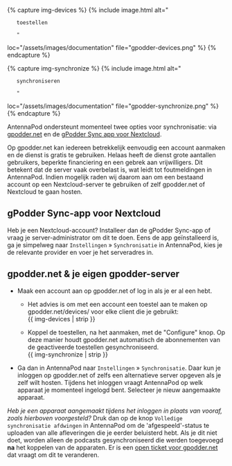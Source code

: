 {% capture img-devices %} {% include image.html alt="

       toestellen

       "

loc="/assets/images/documentation" file="gpodder-devices.png" %} {% endcapture %}

{% capture img-synchronize %} {% include image.html alt="

       synchroniseren

       "

loc="/assets/images/documentation" file="gpodder-synchronize.png" %} {%
endcapture %}

AntennaPod ondersteunt momenteel twee opties voor synchronisatie: via
[gpodder.net](https://gpodder.net/) en de [gPodder Sync app voor
Nextcloud](https://apps.nextcloud.com/apps/gpoddersync).

Op gpodder.net kan iedereen betrekkelijk eenvoudig een account aanmaken en de
dienst is gratis te gebruiken. Helaas heeft de dienst grote aantallen
gebruikers, beperkte financiering en een gebrek aan vrijwilligers. Dit betekent
dat de server vaak overbelast is, wat leidt tot foutmeldingen in AntennaPod.
Indien mogelijk raden wij daarom aan om een bestaand account op een
Nextcloud-server te gebruiken of zelf gpodder.net of Nextcloud te gaan hosten.

## gPodder Sync-app voor Nextcloud

Heb je een Nextcloud-account? Installeer dan de gPodder Sync-app of vraag je
server-administrator om dit te doen. Eens de app geïnstalleerd is, ga je
simpelweg naar `Instellingen` » `Synchronisatie` in AntennaPod, kies je de
relevante provider en voer je het serveradres in.

## gpodder.net & je eigen gpodder-server

- Maak een account aan op gpodder.net of log in als je er al een hebt.

   - Het advies is om met een account een toestel aan te maken op
gpodder.net/devices/ voor elke client die je gebruikt:<br />{{ img-devices | strip }}

   - Koppel de toestellen, na het aanmaken, met de "Configure" knop. Op deze manier
houdt gpodder.net automatisch de abonnementen van de geactiveerde toestellen
gesynchroniseerd.<br />{{ img-synchronize | strip }}
- Ga dan in AntennaPod naar `Instellingen` » `Synchronisatie`. Daar kun je
inloggen op gpodder.net of zelfs een alternatieve server opgeven als je zelf
wilt hosten. Tijdens het inloggen vraagt AntennaPod op welk apparaat je
momenteel ingelogd bent. Selecteer je nieuw aangemaakte apparaat.

*Heb je een apparaat aangemaakt tijdens het inloggen in plaats van vooraf, zoals
hierboven voorgesteld?* Druk dan op de knop `Volledige synchronisatie afdwingen`
in AntennaPod om de 'afgespeeld'-status te uploaden van alle afleveringen die je
eerder beluisterd hebt. Als je dit niet doet, worden alleen de podcasts
gesynchroniseerd die werden toegevoegd **na** het koppelen van de apparaten. Er
is een [open ticket voor
gpodder.net](https://github.com/gpodder/mygpo/issues/388) dat vraagt om dit te
veranderen.
